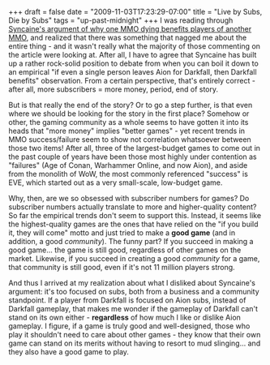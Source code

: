 +++
draft = false
date = "2009-11-03T17:23:29-07:00"
title = "Live by Subs, Die by Subs"
tags = "up-past-midnight"
+++
I was reading through <a href="http://syncaine.wordpress.com/2009/11/02/beyond-flamebait-why-aions-struggles-benefit-me/">Syncaine's argument of why one MMO dying benefits players of another MMO</a>, and realized that there was something that nagged me about the entire thing - and it wasn't really what the majority of those commenting on the article were looking at. After all, I have to agree that Syncaine has built up a rather rock-solid position to debate from when you can boil it down to an empirical "if even a single person leaves Aion for Darkfall, then Darkfall benefits" observation. From a certain perspective, that's entirely correct - after all, more subscribers = more money, period, end of story.

<!--more-->But is that really the end of the story? Or to go a step further, is that even where we should be looking for the story in the first place? Somehow or other, the gaming community as a whole seems to have gotten it into its heads that "more money" implies "better games" - yet recent trends in MMO success/failure seem to show not correlation whatsoever between those two items! After all, three of the largest-budget games to come out in the past couple of years have been those most highly under contention as "failures" (Age of Conan, Warhammer Online, and now Aion), and aside from the monolith of WoW, the most commonly referenced "success" is EVE, which started out as a very small-scale, low-budget game.

Why, then, are we so obsessed with subscriber numbers for games? Do subscriber numbers actually translate to more and higher-quality content? So far the empirical trends don't seem to support this. Instead, it seems like the highest-quality games are the ones that have relied on the "if you build it, they will come" motto and just tried to make a <strong>good game</strong> (and in addition, a good *community*). The funny part? If you succeed in making a good game... the game is still good, regardless of other games on the market. Likewise, if you succeed in creating a good *community* for a game, that community is still good, even if it's not 11 million players strong.

And thus I arrived at my realization about what I disliked about Syncaine's argument: it's too focused on subs, both from a business and a community standpoint. If a player from Darkfall is focused on Aion subs, instead of Darkfall gameplay, that makes me wonder if the gameplay of Darkfall can't stand on its own either - <strong>regardless</strong> of how much I like or dislike Aion gameplay. I figure, if a game is truly good and well-designed, those who play it shouldn't need to care about other games - they know that their own game can stand on its merits without having to resort to mud slinging... and they also have a good game to play.
